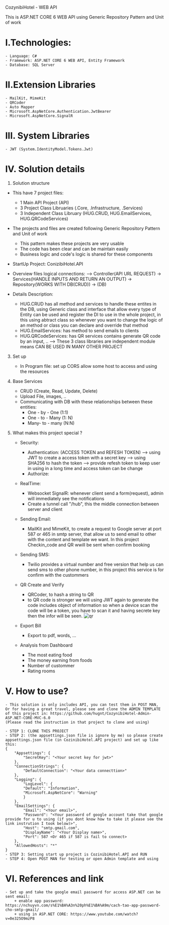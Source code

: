 CozynibiHotel - WEB API

This is ASP.NET CORE 6 WEB API using Generic Repository Pattern and Unit of work

# I.Technologies:
    - Language: C#
    - Framework: ASP.NET CORE 6 WEB API, Entity Framework
    - Database: SQL Server

# II.Extension Libraries
    - MailKit, MimeKit
    - QRCoder
    - Auto Mapper
    - Microsoft.AspNetCore.Authentication.JwtBearer
    - Microsoft.AspNetCore.SignalR

# III. System Libraries
    - JWT (System.IdentityModel.Tokens.Jwt)

# IV. Solution details
1. Solution structure
- This have 7 project files: 
    + 1 Main API Project (API)
    + 3 Project Class Libruaries (.Core, .Infrastructure, .Services)
    + 3 Independent Class Libruary (HUG.CRUD, HUG.EmailServices, HUG.QRCodeServices)

- The projects and files are created following Generic Repository Pattern and Unit of work
    + This pattern makes these projects are very usable
    + The code has been clear and can be maintain easily
    + Business logic and code's logic is shared for these components

- StartUp Project: ConizibiHotel.API
- Overview files logical connections:
--> Controller(API URL REQUEST) -> Services(HANDLE INPUTS AND RETURN AN OUTPUT) -> Repository(WORKS WITH DB(CRUD)) -> (DB)

- Details Description:
    + HUG.CRUD has all method and services to handle these entites in the DB, using Generic class and interface that allow every type of Entity can be used and register the DI to use in the whole project, in this using abtract class so whenever you want to change the logic of an method or class you can declare and override that method
    + HUG.EmailServices: has method to send emails to clients
    + HUG.QRCodeServices: has QR services contains generate QR code by an input, ..
    --> These 3 class libraries are independent module means CAN BE USED IN MANY OTHER PROJECT
3. Set up
    - In Program file: set up CORS allow some host to access and using the resources
4. Base Services 
    - CRUD (Create, Read, Update, Delete)
    - Upload File, images, ..
    - Communicating with DB with these relationships between these entities: 
        + One - by - One (1:1)
        + One - to - Many (1: N)
        + Many- to - many (N:N) 

5. What makes this project special ?
    - Security: 
        + Authentication: (ACCESS TOKEN and REFESH TOKEN)
        --> using JWT to create a access token with a secret key
        --> using SHA256 to hash the token
        --> provide refesh token to keep user in using in a long time and access token can be change
        + Authorize: 

    - RealTime:
        + Websocket SignalR: whenever client send a form(request), admin will immediately see the notifications
        + Create a tunnel call "/hub", this the middle connection between server and client 
    
    - Sending Email:
        + MailKit and MimeKit, to create a request to Google server at port 587 or 465 in smtp server, that allow us to
        send email to other with the content and template we want. In this project Checkin_code and QR wwill be sent when
        confirm booking

    - Sending SMS:
        + Twilio provides a virtual number and free version that help us can send sms to other phone number, in this project 
        this service is for confirm with the custommers

    - QR Create and Verify
        + QRCoder, to hash a string to QR
        + to QR code is stronger we will using JWT again to generate the code includes object of information so when a device 
        scan the code will be a token, you have to scan it and having secrete key then the infor will be seen.
        ![qr](https://github.com/hugnt/CozynibiHotel-Web-API/assets/103843426/e9149fca-726a-4014-9a0e-ff4c4ff3c7a1)
        
    - Export Bill 
        + Export to pdf, words, ...

    - Analysis from Dashboard
        + The most eating food
        + The money earning from foods
        + Number of custommer
        + Rating rooms
# V. How to use?
    - This solution is only includes API, you can test them in POST MAN, Or for having a great travel, please see and clone the ADMIN TEMPLATE of this project in: https://github.com/hugnt/CozynibiHotel-Admin-ASP.NET-CORE-MVC-6.0
    (Please read the instruction in that project to clone and using)

    - STEP 1: CLONE THIS PROJECT 
    - STEP 2: (the appsettings.json file is ignore by me) so please create appsettings.json file (in CozinibiHotel.API project) and set up like this:
    {
        "Appsettings": {
            "SecretKey": "<Your secret key for jwt>"
        },
        "ConnectionStrings": {
            "DefaultConnection": "<Your data connecttion>"
        },
        "Logging": {
            "LogLevel": {
            "Default": "Information",
            "Microsoft.AspNetCore": "Warning"
            }
        },
        "EmailSettings": {
            "Email": "<Your email>",
            "Password": "<Your password of google account take that google provide for u to using (if you dont know how to take it please see the link instrution I took below)>",
            "Host": "smtp.gmail.com",
            "DisplayName": "<Your Display name>",
            "Port": 587 <Or 465 if 587 is fail to connect>
        },
        "AllowedHosts": "*"
    }
    - STEP 3: Setting start up project is CozinibiHotel.API and RUN
    - STEP 4: Open POST MAN for testing or open Admin template and using

# VI. References and link
    - Set up and take the google email password for access ASP.NET can be sent email:
        + enable app password: https://nchuyvn.com/s%E1%BA%A3n%20ph%E1%BA%A9m/cach-tao-app-password-cho-smtp-gmail/
        + using in ASP.NET CORE: https://www.youtube.com/watch?v=0e325O9mzP8

